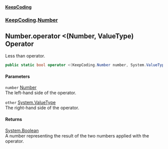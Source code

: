 #### [KeepCoding](index.md 'index')
### [KeepCoding](KeepCoding.md 'KeepCoding').[Number](Number.md 'KeepCoding.Number')
## Number.operator &lt;(Number, ValueType) Operator
Less than operator.  
```csharp
public static bool operator <(KeepCoding.Number number, System.ValueType other);
```
#### Parameters
<a name='KeepCoding_Number_op_LessThan(KeepCoding_Number_System_ValueType)_number'></a>
`number` [Number](Number.md 'KeepCoding.Number')  
The left-hand side of the operator.
  
<a name='KeepCoding_Number_op_LessThan(KeepCoding_Number_System_ValueType)_other'></a>
`other` [System.ValueType](https://docs.microsoft.com/en-us/dotnet/api/System.ValueType 'System.ValueType')  
The right-hand side of the operator.
  
#### Returns
[System.Boolean](https://docs.microsoft.com/en-us/dotnet/api/System.Boolean 'System.Boolean')  
A number representing the result of the two numbers applied with the operator.
